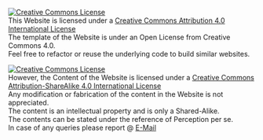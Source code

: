 <a rel="license" href="http://creativecommons.org/licenses/by/4.0/"><img alt="Creative Commons License" style="border-width:0" src="https://i.creativecommons.org/l/by/4.0/80x15.png" /></a><br />This Website is licensed under a <a rel="license" href="http://creativecommons.org/licenses/by/4.0/">Creative Commons Attribution 4.0 International License</a> <br>
The template of the Website is under an Open License from Creative Commons 4.0. <br>
Feel free to refactor or reuse the underlying code to build similar websites.<br>

<a rel="license" href="http://creativecommons.org/licenses/by-sa/4.0/"><img alt="Creative Commons License" style="border-width:0" src="https://i.creativecommons.org/l/by-sa/4.0/80x15.png" /></a><br />However, the Content of the Website is licensed under a <a rel="license" href="http://creativecommons.org/licenses/by-sa/4.0/">Creative Commons Attribution-ShareAlike 4.0 International License</a> <br>
Any modification or fabrication of the content in the Website is not appreciated. <br>
The content is an intellectual property and is only a Shared-Alike. <br>
The contents can be stated under the reference of Perception per se. <br>
In case of any queries please report @ <a href="mailto:youbetterdontwannaknow@gmail.com?Subject=Bonsoir" target="_top">E-Mail</a> 
 